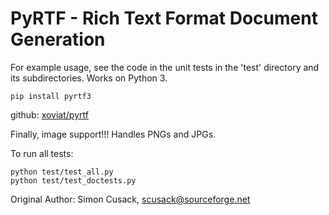 # PyRTF - Rich Text Format Document Generation 

For example usage, see the code in the unit tests in the 'test' directory and
its subdirectories. Works on Python 3.

```
pip install pyrtf3
```

github: [xoviat/pyrtf][1]

Finally, image support!!!  Handles PNGs and JPGs.

To run all tests:

```
python test/test_all.py
python test/test_doctests.py
```

Original Author: Simon Cusack, scusack@sourceforge.net


[1]: https;//github.com/xoviat/pyrtf